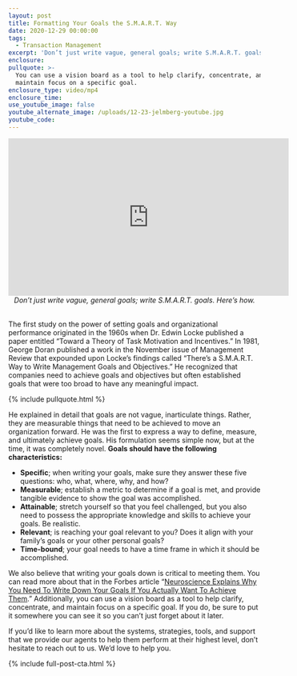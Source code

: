 ```yaml
---
layout: post
title: Formatting Your Goals the S.M.A.R.T. Way
date: 2020-12-29 00:00:00
tags:
  - Transaction Management
excerpt: 'Don’t just write vague, general goals; write S.M.A.R.T. goals. Here’s how.'
enclosure:
pullquote: >-
  You can use a vision board as a tool to help clarify, concentrate, and
  maintain focus on a specific goal.
enclosure_type: video/mp4
enclosure_time:
use_youtube_image: false
youtube_alternate_image: /uploads/12-23-jelmberg-youtube.jpg
youtube_code:
---
```


<iframe src="https://www.youtube.com/embed/Cyq_ao7h3C4?rel=0" width="560" height="315" frameborder="0" allowfullscreen="allowfullscreen"></iframe>

<center><em>Don&rsquo;t just write vague, general goals; write S.M.A.R.T. goals. Here&rsquo;s how.</em></center>

<br>The first study on the power of setting goals and organizational performance originated in the 1960s when Dr. Edwin Locke published a paper entitled “Toward a Theory of Task Motivation and Incentives.” In 1981, George Doran published a work in the November issue of Management Review that expounded upon Locke’s findings called “There’s a S.M.A.R.T. Way to Write Management Goals and Objectives.” He recognized that companies need to achieve goals and objectives but often established goals that were too broad to have any meaningful impact.

{% include pullquote.html %}

He explained in detail that goals are not vague, inarticulate things. Rather, they are measurable things that need to be achieved to move an organization forward. He was the first to express a way to define, measure, and ultimately achieve goals. His formulation seems simple now, but at the time, it was completely novel. **Goals should have the following characteristics:**

* **Specific**; when writing your goals, make sure they answer these five questions: who, what, where, why, and how?
* **Measurable**; establish a metric to determine if a goal is met, and provide tangible evidence to show the goal was accomplished.
* **Attainable**; stretch yourself so that you feel challenged, but you also need to possess the appropriate knowledge and skills to achieve your goals. Be realistic.
* **Relevant**; is reaching your goal relevant to you? Does it align with your family’s goals or your other personal goals?
* **Time-bound**; your goal needs to have a time frame in which it should be accomplished.

We also believe that writing your goals down is critical to meeting them. You can read more about that in the Forbes article “<u><a target="_blank" rel="noopener" href="https://www.forbes.com/sites/markmurphy/2018/04/15/neuroscience-explains-why-you-need-to-write-down-your-goals-if-you-actually-want-to-achieve-them/?sh=397c64f07905">Neuroscience Explains Why You Need To Write Down Your Goals If You Actually Want To Achieve Them</a></u>.” Additionally, you can use a vision board as a tool to help clarify, concentrate, and maintain focus on a specific goal. If you do, be sure to put it somewhere you can see it so you can’t just forget about it later.

If you’d like to learn more about the systems, strategies, tools, and support that we provide our agents to help them perform at their highest level, don’t hesitate to reach out to us. We’d love to help you.

{% include full-post-cta.html %}
